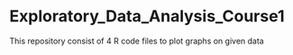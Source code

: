 # Exploratory_Data_Analysis_Course1
This repository consist of 4 R code files to plot graphs on given data
